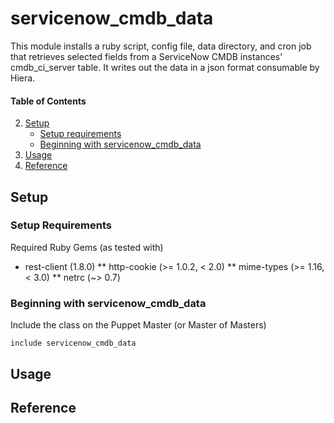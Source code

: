 
# servicenow_cmdb_data

This module installs a ruby script, config file, data directory, and cron job that retrieves selected fields from a ServiceNow CMDB instances' cmdb_ci_server table. It writes out the data in a json format consumable by Hiera. 


#### Table of Contents

2. [Setup](#setup)
    * [Setup requirements](#setup-requirements)
    * [Beginning with servicenow_cmdb_data](#beginning-with-servicenow_cmdb_data)
3. [Usage](#usage)
4. [Reference](#reference)

## Setup

### Setup Requirements

Required Ruby Gems (as tested with)

* rest-client (1.8.0)
** http-cookie (>= 1.0.2, < 2.0)
** mime-types (>= 1.16, < 3.0)
** netrc (~> 0.7)

### Beginning with servicenow_cmdb_data

Include the class on the Puppet Master (or Master of Masters)

```
include servicenow_cmdb_data
```

## Usage

## Reference
